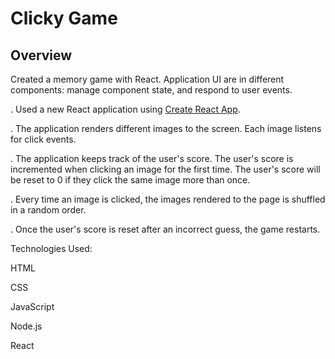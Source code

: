 
# Clicky Game

## Overview

Created a memory game with React.  Application UI are in different components: manage component state, and respond to user events.



. Used a new React application using [Create React App](https://github.com/facebookincubator/create-react-app).

. The application renders different images to the screen. Each image listens for click events.

. The application keeps track of the user's score. The user's score is incremented when clicking an image for the first time. The user's score will be reset to 0 if they click the same image more than once.

. Every time an image is clicked, the images rendered to the page is shuffled in a random order.

. Once the user's score is reset after an incorrect guess, the game  restarts.


Technologies Used:

HTML

CSS

JavaScript

Node.js

React





